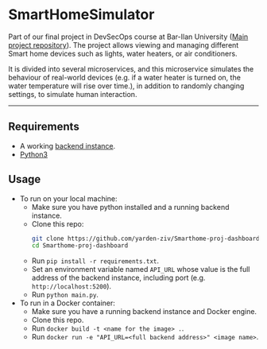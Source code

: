 # SmartHomeSimulator

Part of our final project in DevSecOps course at Bar-Ilan
University ([Main project repository](https://github.com/yarden-ziv/Smarthome-proj-config)). The project allows viewing and
managing different Smart home devices such as lights, water heaters, or air conditioners.

It is divided into several microservices, and this microservice simulates the behaviour of real-world devices (e.g. if a
water heater is turned on, the water temperature will rise over time.), in addition to randomly changing settings, to
simulate human interaction.

---

## Requirements

- A working [backend instance](https://github.com/yarden-ziv/Smarthome-proj-backend).
- [Python3](https://www.python.org/downloads/)

## Usage

- To run on your local machine:
    - Make sure you have python installed and a running backend instance.
    - Clone this repo:
      ```bash
      git clone https://github.com/yarden-ziv/Smarthome-proj-dashboard
      cd Smarthome-proj-dashboard
      ```
    - Run `pip install -r requirements.txt`.
    - Set an environment variable named `API_URL` whose value is the full address of the backend instance, including
      port
      (e.g. `http://localhost:5200`).
    - Run `python main.py`.
- To run in a Docker container:
    - Make sure you have a running backend instance and Docker engine.
    - Clone this repo.
    - Run `docker build -t <name for the image> .`.
    - Run `docker run -e "API_URL=<full backend address>" <image name>`.
